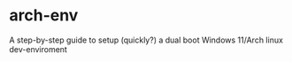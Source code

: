 # arch-env
A step-by-step guide to setup (quickly?) a dual boot Windows 11/Arch linux dev-enviroment 
